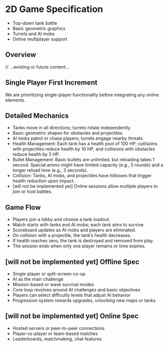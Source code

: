 # 2D Game Specification

- Top-down tank battle  
- Basic geometric graphics  
- Turrets and AI mobs  
- Online multiplayer support  

## Overview
// ...existing or future content...

## Single Player First Increment
We are prioritizing single-player functionality before integrating any online elements.

## Detailed Mechanics
- Tanks move in all directions; turrets rotate independently.  
- Basic geometric shapes for obstacles and projectiles.  
- AI mobs patrol or chase players; turrets engage nearby threats.  
- Health Management: Each tank has a health pool of 100 HP; collisions with projectiles reduce health by 10 HP, and collisions with obstacles reduce health by 5 HP.  
- Bullet Management: Basic bullets are unlimited, but reloading takes 1 second. Special ammo might have limited capacity (e.g., 5 rounds) and a longer reload time (e.g., 3 seconds).  
- Collision: Tanks, AI mobs, and projectiles have hitboxes that trigger health reduction upon impact.  
- [will not be implemented yet] Online sessions allow multiple players to join or host battles.  

## Game Flow
- Players join a lobby and choose a tank loadout.
- Match starts with tanks and AI mobs; each tank aims to survive.  
- Scoreboard updates as AI mobs and players are eliminated.  
- On collision with a projectile, the tank’s health decreases.  
- If health reaches zero, the tank is destroyed and removed from play.  
- The session ends when only one player remains or time expires.

## [will not be implemented yet] Offline Spec
- Single-player or split-screen co-op  
- AI as the main challenge  
- Mission-based or wave survival modes  
- Core loop revolves around AI challenges and basic objectives  
- Players can select difficulty levels that adjust AI behavior  
- Progression system rewards upgrades, unlocking new maps or tanks  

## [will not be implemented yet] Online Spec
- Hosted servers or peer-to-peer connections  
- Player-vs-player or team-based matches  
- Leaderboards, matchmaking, chat features